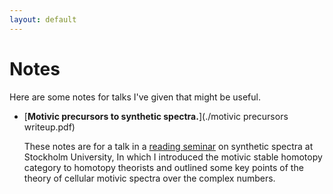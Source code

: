 ```yaml
---
layout: default
---
```


# Notes

Here are some notes for talks I've given that might be useful.

- [**Motivic precursors to synthetic spectra.**](./motivic precursors writeup.pdf)

  These notes are for a talk in a [reading seminar](https://sites.google.com/view/synthetic-spectra-seminar/) on synthetic spectra at Stockholm University,   In which I introduced the motivic stable homotopy category to homotopy theorists and outlined some key points of the theory of cellular motivic spectra     over the complex numbers.
